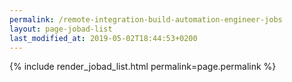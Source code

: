 ```yaml
---
permalink: /remote-integration-build-automation-engineer-jobs
layout: page-jobad-list
last_modified_at: 2019-05-02T18:44:53+0200
---
```

{% include render_jobad_list.html permalink=page.permalink %}

